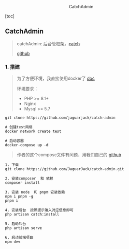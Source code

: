 <center>CatchAdmin</center>





[toc]









## CatchAdmin

> catchAdmin: 后台管框架。[catch](https://catchadmin.com/)
>
> [github](https://github.com/jaguarjack/catch-admin)







### 1. 搭建

> 为了方便环境，我直接使用docker了 [doc](https://catchadmin.com/docs/3.0/catchadmin/install)
>
> 环境要求： 
>
> - PHP >= 8.1+
> - Nginx
> - Mysql >= 5.7

```shell
git clone https://github.com/jaguarjack/catch-admin 

# 创建test网络
docker network create test

# 启动容器
docker-compose up -d
```

> 作者的这个compose文件有问题，用我们自己的 [github](https://github.com/vgoer/dockerLaravel.git)

```shell
1. 下载
git clone https://github.com/JaguarJack/catch-admin.git

2. 安装composer  和 依赖
composer install

3. 安装 node  和 pnpm 安装依赖
npm i pnpm -g 
pnpm i

4. 安装后台  按照提示输入对应信息即可
php artisan catch:install 

5. 启动后台
php artisan serve

6. 启动前端项目
npm dev
```





















